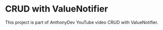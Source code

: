 # CRUD with ValueNotifier

This project is part of AnthonyDev YouTube video CRUD with ValueNotifier.
